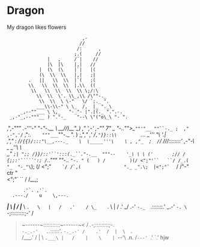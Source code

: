 # Dragon
My dragon likes flowers


                                ,- 
                               //        
                              /:      ,
                             ;.(     //
                   |   ,     /`|    //
                   |\  |\    |,|   //
                |  (\  (\    |`|   |(
                (\  \\  \\   |,|   ;|
            .   ||   \\  \\  |`(   ;( 
            \\   \\  \\  \\  |.\\  ((                              
             \\   \\  \\  \\  \\ \;/:\                 
               \\  \\  \'. \\_,\\ /\""-._                
                \\  \\  \ \-"   \/ `;._ ".
               ___\\-\\-" \ \_  /,  |_ "._\
         _,--""___ \ \,_   "-_"- |".|(._ ".".-.
     _,-"_,--"""__ ) "."-_    "--\ \"("o\_\ "- ".
   ,",-""" _.-'''_-"   "-_"-.__   \ \_\_//\)__"\_)
 ,"    ',-'  ,-""   7"  _ "-.._""_>\__`""'"__ ""``-._
        ;  ," ,-",'/` ,":\.    `   `  `"""___`""-._  ".   )
        ;,"_," ,' /`,"}}::\\         `... \____''' "\  '.|\
       ,","   :  /`/{{)/:::"\__,---._    \  \_____'''\    \
      , ,"_  ;  /`/ ///::::::::' ,-"-\    \__   \____''\ \ \
     ,,"   `;| ";; /}}/::'``':::(._``."-.__  """--    '_\ \ \
    ('       ;// / {;;:'`````':; /`._."""  ""-.._ `"-. " (   )
    /         )(/ <";"'``   ``/ /_.(             "_  "-_"\`);
              (/ <";"``     `/ /`,(                "._ _".\; 
               |<";"`   ``  / /"-"   ctr              "  
               <";"` ``    / /__,;   


          .'`. ,'`.
      .---./    u    \,---.
   ___|    \    |    /    |___
  \    `.   \   |   /   .'    /
   \_    `.  \  |  /  .'    _/
 .-' `-._  `.:::::::.'  _.-' `-.
 \       `-;:::::::::;-'       /
  >~------~:::::::::::~------~<
 /      _.-;:::::::::;-._      \
 `-._.-'   .`.::::::'.   `-._.-'
    /    .'  /  |  \  `.    \
   /___.'   /   |   \   `.___\
       |   /    |    \    |
       `--'\   .n.   /`---'
            `.'   `.'          hjw
